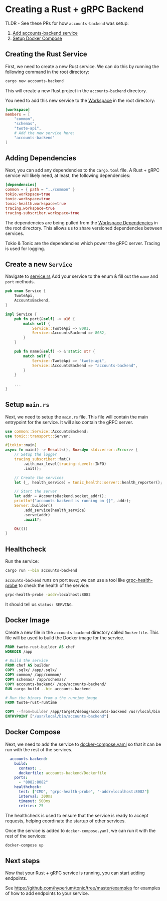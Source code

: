 # Creating a Rust + gRPC Backend

TLDR - See these PRs for how `accounts-backend` was setup:
1. [Add accounts-backend service](https://github.com/wcygan/twote/pull/4)
2. [Setup Docker Compose](https://github.com/wcygan/twote/pull/6)

## Creating the Rust Service

First, we need to create a new Rust service. We can do this by running the following command in the root directory:

```bash
cargo new accounts-backend
```

This will create a new Rust project in the `accounts-backend` directory. 

You need to add this new service to the [Workspace](../Cargo.toml) in the root directory:

```toml
[workspace]
members = [
    "common",
    "schemas",
    "twote-api",
    # Add the new service here: 
    "accounts-backend"
]
```

## Adding Dependencies

Next, you can add any dependencies to the `Cargo.toml` file. A Rust + gRPC service will likely need, at least, the following dependencies:

```toml
[dependencies]
common = { path = "../common" }
tokio.workspace=true
tonic.workspace=true
tonic-health.workspace=true
tracing.workspace=true
tracing-subscriber.workspace=true
```

The dependencies are being pulled from the [Workspace Dependencies](../Cargo.toml) in the root directory. This allows us to share versioned dependencies between services.

Tokio & Tonic are the dependencies which power the gRPC server. Tracing is used for logging.

## Create a new `Service`

Navigate to [service.rs](../common/src/service.rs) Add your service to the enum & fill out the `name` and `port` methods.

```rust
pub enum Service {
    TwoteApi,
    AccountsBackend,
}

impl Service {
    pub fn port(&self) -> u16 {
        match self {
            Service::TwoteApi => 8081,
            Service::AccountsBackend => 8082,
        }
    }

    pub fn name(&self) -> &'static str {
        match self {
            Service::TwoteApi => "twote-api",
            Service::AccountsBackend => "accounts-backend",
        }
    }
    
    ...
}
```

## Setup `main.rs`

Next, we need to setup the `main.rs` file. This file will contain the main entrypoint for the service. It will also contain the gRPC server.

```rust
use common::Service::AccountsBackend;
use tonic::transport::Server;

#[tokio::main]
async fn main() -> Result<(), Box<dyn std::error::Error>> {
    // Setup the logger
    tracing_subscriber::fmt()
        .with_max_level(tracing::Level::INFO)
        .init();

    // Create the services
    let (_, health_service) = tonic_health::server::health_reporter();

    // Start the server
    let addr = AccountsBackend.socket_addr();
    println!("accounts-backend is running on {}", addr);
    Server::builder()
        .add_service(health_service)
        .serve(addr)
        .await?;

    Ok(())
}
```

## Healthcheck

Run the service:

```bash
cargo run --bin accounts-backend
```

`accounts-backend` runs on port `8082`; we can use a tool like [grpc-health-probe](https://github.com/grpc-ecosystem/grpc-health-probe) to check the health of the service:

```bash
grpc-health-probe -addr=localhost:8082
```

It should tell us `status: SERVING`.

## Docker Image

Create a new file in the `accounts-backend` directory called `Dockerfile`. This file will be used to build the Docker image for the service.

```Dockerfile
FROM twote-rust-builder AS chef
WORKDIR /app

# Build the service
FROM chef AS builder
COPY .sqlx/ /app/.sqlx/
COPY common/ /app/common/
COPY schemas/ /app/schemas/
COPY accounts-backend/ /app/accounts-backend/
RUN cargo build --bin accounts-backend

# Run the binary from a the runtime image
FROM twote-rust-runtime

COPY --from=builder /app/target/debug/accounts-backend /usr/local/bin
ENTRYPOINT ["/usr/local/bin/accounts-backend"]
```

## Docker Compose

Next, we need to add the service to [docker-compose.yaml](../docker-compose.yaml) so that it can be run with the rest of the services.

```yaml
  accounts-backend:
    build:
      context: .
      dockerfile: accounts-backend/Dockerfile
    ports:
      - "8082:8082"
    healthcheck:
      test: ["CMD", "grpc-health-probe", "-addr=localhost:8082"]
      interval: 300ms
      timeout: 500ms
      retries: 25
```

The healthcheck is used to ensure that the service is ready to accept requests, helping coordinate the startup of other services.

Once the service is added to `docker-compose.yaml`, we can run it with the rest of the services:

```bash
docker-compose up
```

## Next steps

Now that your Rust + gRPC service is running, you can start adding endpoints.

See https://github.com/hyperium/tonic/tree/master/examples for examples of how to add endpoints to your service.
